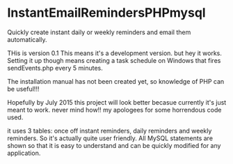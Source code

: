 InstantEmailRemindersPHPmysql
=============================

Quickly create instant daily or weekly reminders and email them automatically.



THis is version 0.1
This means it's a development version.
but hey it works.
Setting it up though means creating a task schedule on Windows that fires sendEvents.php every 5 minutes.

The installation manual has not been created yet, so knowledge of PHP can be useful!!!

Hopefully by July 2015 this project will look better becasue currently it's just meant to work. never mind how!!
my apologees for some horrendous code used.

it uses 3 tables: once off instant reminders, daily reminders and weekly reminders.
So it's actually quite user friendly.
All MySQL statements are shown so that it is easy to understand and can be quickly modified for any application.


